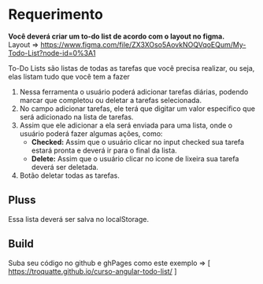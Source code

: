 # Requerimento

**Você deverá criar um to-do list de acordo com o layout no figma.**<br>
Layout => https://www.figma.com/file/ZX3XOso5AovkNOQVqoEQum/My-Todo-List?node-id=0%3A1
<p>To-Do Lists são listas de todas as tarefas que você precisa realizar, ou seja, elas listam tudo que você tem a fazer</p>
<ol>
  <li>
    Nessa ferramenta o usuário poderá adicionar tarefas diárias, podendo marcar que completou ou deletar a tarefas selecionada.
  </li>
  <li>
    No campo adicionar tarefas, ele terá que digitar um valor especifico que será adicionado na lista de tarefas. 
  </li>
  <li>
    Assim que ele adicionar a 
    ela será enviada para uma lista, onde o usuário poderá fazer algumas ações, como:
      <ul>    
        <li>
          <strong>Checked:</strong> Assim que o usuário clicar no input checked sua tarefa estará pronta e deverá ir para o final da lista.
        </li>
        <li>
          <strong>Delete:</strong> Assim que o usuário clicar no icone de lixeira sua tarefa deverá ser deletada.
        </li>
      </ul>
  </li>
  <li>
    Botão deletar todas as tarefas. 
  </li>
</ol>

## Pluss
Essa lista deverá ser salva no localStorage.

## Build
Suba seu código no github e ghPages como este exemplo => [ https://troquatte.github.io/curso-angular-todo-list/ ]
